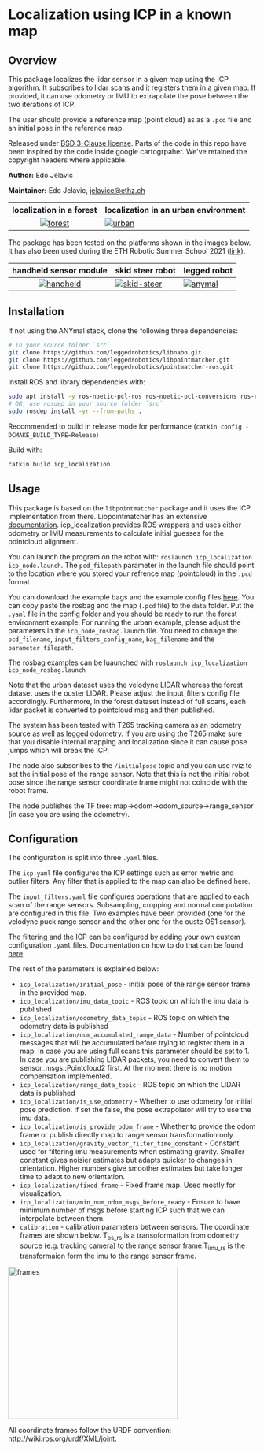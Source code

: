 # Localization using ICP in a known map

## Overview

This package localizes the lidar sensor in a given map using the ICP algorithm. It subscribes to lidar scans and it registers them in a given map. If provided, it can use odometry or IMU to extrapolate the pose between the two iterations of ICP.

The user should provide a reference map (point cloud) as as a `.pcd` file and an initial pose in the reference map.

Released under [BSD 3-Clause license](LICENSE). Parts of the code in this repo have been inspired by the code inside google cartogrpaher. We've retained the copyright headers where applicable.

**Author:** Edo Jelavic

**Maintainer:** Edo Jelavic, [jelavice@ethz.ch](jelavice@ethz.ch)

| localization in a forest | localization in an urban environment |
|:--------:|------------------|
|[![forest](doc/localization_forest.gif)](doc/localization_forest.gif)|[![urban](doc/localization_urban.gif)](doc/localization_urban.gif)|


The package has been tested on the platforms shown in the images below. It has also been used during the ETH Robotic Summer School 2021
 ([link](https://robotics-summerschool.ethz.ch/)).  
 
| handheld sensor module | skid steer robot | legged robot |
|:--------:|------------------|--------------|
|[![handheld](doc/sensor_module.png)](doc/sensor_module.png)|[![skid-steer](doc/smb.png)](doc/smb.png)|[![anymal](doc/anymal.png)](doc/anymal.png)|




## Installation

If not using the ANYmal stack, clone the following three dependencies:
```bash
# in your source folder `src`
git clone https://github.com/leggedrobotics/libnabo.git
git clone https://github.com/leggedrobotics/libpointmatcher.git
git clone https://github.com/leggedrobotics/pointmatcher-ros.git
```

Install ROS and library dependencies with:  
```bash
sudo apt install -y ros-noetic-pcl-ros ros-noetic-pcl-conversions ros-noetic-eigen-conversions ros-noetic-tf-conversions ros-noetic-tf2-geometry libgoogle-glog-dev
# OR, use rosdep in your source folder `src` 
sudo rosdep install -yr --from-paths .
```

Recommended to build in release mode for performance (`catkin config -DCMAKE_BUILD_TYPE=Release`)

Build with:  
```bash
catkin build icp_localization
```

## Usage

This package is based on the `libpointmatcher` package and it uses the ICP implementation from there. Libpointmatcher has an extensive [documentation](https://libpointmatcher.readthedocs.io/en/latest/). icp_localization provides ROS wrappers and uses either odometry or IMU measurements to calculate initial guesses for the pointcloud alignment.

You can launch the program on the robot with: `roslaunch icp_localization icp_node.launch`. The `pcd_filepath` parameter in the launch file should point to the location where you stored your refrence map (pointcloud) in the `.pcd` format.

You can download the example bags and the example config files [here](https://drive.google.com/drive/folders/1XF3MUqT55m2beZYUe_IHQ4uhf6LF8m2J?usp=sharing). You can copy paste the rosbag and the map (`.pcd` file) to the `data` folder. Put the `.yaml` file in the config folder and you should be ready to run the forest environment example. For running the urban example, please adjust the parameters in the `icp_node_rosbag.launch` file. You need to chnage the `pcd_filename`, `input_filters_config_name`, `bag_filename` and the `parameter_filepath`.

The rosbag examples can be luaunched with `roslaunch icp_localization icp_node_rosbag.launch`

Note that the urban dataset uses the velodyne LIDAR whereas the forest dataset uses the ouster LIDAR. Please adjust the input_filters config file accordingly. Furthermore, in the forest dataset instead of full scans, each lidar packet is converted to pointcloud msg and then published.

The system has been tested with T265 tracking camera as an odometry source as well as legged odometry. If you are using the T265 make sure that you disable internal mapping and localization since it can cause pose jumps which will break the ICP.

The node also subscribes to the `/initialpose` topic and you can use rviz to set the initial pose of the range sensor. Note that this is not the initial robot pose since the range sensor coordinate frame might not coincide with the robot frame.

The node publishes the TF tree: map->odom->odom_source->range_sensor (in case you are using the odometry).

## Configuration

The configuration is split into three `.yaml` files.  

The `icp.yaml` file configures the ICP settings such as error metric and outlier filters. Any filter that is applied to the map can also be defined here.

The `input_filters.yaml` file configures operations that are applied to each scan of the range sensors. Subsampling, cropping and normal computation are configured in this file. Two examples have been provided (one for the velodyne puck range sensor and the other one for the ouste OS1 sensor).   

The filtering and the ICP can be configured by adding your own custom configuration `.yaml` files. Documentation on how to do that can be found [here](https://libpointmatcher.readthedocs.io/en/latest/Configuration/#creating-custom-configurations-with-yaml).  

The rest of the parameters is explained below:

* `icp_localization/initial_pose` - initial pose of the range sensor frame in the provided map.
* `icp_localization/imu_data_topic` - ROS topic on which the imu data is published
* `icp_localization/odometry_data_topic` - ROS topic on which the odometry data is published
* `icp_localization/num_accumulated_range_data` - Number of pointcloud messages that will be accumulated before trying to register them in a map. In case you are using full scans this parameter should be set to 1. In case you are publishing LIDAR packets, you need to convert them to sensor_msgs::Pointcloud2 first. At the moment there is no motion compensation implemented.
* `icp_localization/range_data_topic` - ROS topic on which the LIDAR data is published
* `icp_localization/is_use_odometry` - Whether to use odometry for initial pose prediction. If set the false, the pose extrapolator will try to use the imu data.
* `icp_localization/is_provide_odom_frame` - Whether to provide the odom frame or publish directly map to range sensor transformation only
* `icp_localization/gravity_vector_filter_time_constant` - Constant used for filtering imu measurements when estimating gravity. Smaller constant gives noisier estimates but adapts quicker to changes in orientation. Higher numbers give smoother estimates but take longer time to adapt to new orientation.
* `icp_localization/fixed_frame` - Fixed frame map. Used mostly for visualization.
* `icp_localization/min_num_odom_msgs_before_ready` - Ensure to have minimum number of msgs before starting ICP such that we can interpolate between them.
* `calibration` - calibration parameters between sensors. The coordinate frames are shown below. T<sub>os_rs</sub> is a transoformation from odometry source (e.g. tracking camera) to the range sensor frame.T<sub>imu_rs</sub> is the transformaion form the imu to the range sensor frame.

<img src="doc/frames.png" alt="frames" width="345" height="309"/>

All coordinate frames follow the URDF convention: http://wiki.ros.org/urdf/XML/joint.


